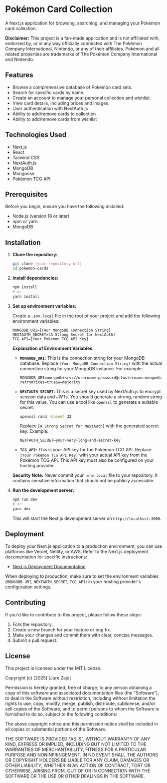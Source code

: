 # Pokémon Card Collection

A Next.js application for browsing, searching, and managing your Pokémon card collection.

**Disclaimer:** This project is a fan-made application and is not affiliated with, endorsed by, or in any way officially connected with The Pokémon Company International, Nintendo, or any of their affiliates. Pokémon and all related properties are trademarks of The Pokémon Company International and Nintendo.

## Features

- Browse a comprehensive database of Pokémon card sets.
- Search for specific cards by name.
- Create an account to manage your personal collection and wishlist.
- View card details, including prices and images.
- User authentication with NextAuth.js
- Ability to add/remove cards to collection
- Ability to add/remove cards from wishlist

## Technologies Used

- Next.js
- React
- Tailwind CSS
- NextAuth.js
- MongoDB
- Mongoose
- Pokémon TCG API

## Prerequisites

Before you begin, ensure you have the following installed:

- Node.js (version 18 or later)
- npm or yarn
- MongoDB

## Installation

1.  **Clone the repository:**

    ```bash
    git clone [your-repository-url]
    cd pokemon-cards
    ```

2.  **Install dependencies:**

    ```bash
    npm install
    # or
    yarn install
    ```

3.  **Set up environment variables:**

    Create a `.env.local` file in the root of your project and add the following environment variables:

    ```
    MONGODB_URI=[Your MongoDB Connection String]
    NEXTAUTH_SECRET=[A Strong Secret for NextAuth]
    TCG_API=[Your Pokemon TCG API Key]
    ```

    **Explanation of Environment Variables:**

    - **`MONGODB_URI`:** This is the connection string for your MongoDB database. Replace `[Your MongoDB Connection String]` with the actual connection string for your MongoDB instance. For example:

      ```
      MONGODB_URI=mongodb+srv://username:password@clustername.mongodb.net/databaseName?retryWrites=true&w=majority
      ```

    - **`NEXTAUTH_SECRET`:** This is a secret key used by NextAuth.js to encrypt session data and JWTs. You should generate a strong, random string for this value. You can use a tool like `openssl` to generate a suitable secret:

      ```bash
      openssl rand -base64 32
      ```

      Replace `[A Strong Secret for NextAuth]` with the generated secret key. Example:

      ```
      NEXTAUTH_SECRET=your-very-long-and-secret-key
      ```

    - **`TCG_API`:** This is your API key for the Pokémon TCG API. Replace `[Your Pokemon TCG API Key]` with your actual API key from the Pokémon TCG API. This API key must also be configured on your hosting provider.

    **Security Note:** Never commit your `.env.local` file to your repository. It contains sensitive information that should not be publicly accessible.

4.  **Run the development server:**

    ```bash
    npm run dev
    # or
    yarn dev
    ```

    This will start the Next.js development server on `http://localhost:3000`.

## Deployment

To deploy your Next.js application to a production environment, you can use platforms like Vercel, Netlify, or AWS. Refer to the Next.js deployment documentation for specific instructions:

- [Next.js Deployment Documentation](https://nextjs.org/docs/deployment)

When deploying to production, make sure to set the environment variables (`MONGODB_URI`, `NEXTAUTH_SECRET`, `TCG_API`) in your hosting provider's configuration settings.

## Contributing

If you'd like to contribute to this project, please follow these steps:

1.  Fork the repository.
2.  Create a new branch for your feature or bug fix.
3.  Make your changes and commit them with clear, concise messages.
4.  Submit a pull request.

## License

This project is licensed under the MIT License.

Copyright (c) [2025] [Jure Zajc]

Permission is hereby granted, free of charge, to any person obtaining a copy
of this software and associated documentation files (the "Software"), to deal
in the Software without restriction, including without limitation the rights
to use, copy, modify, merge, publish, distribute, sublicense, and/or sell
copies of the Software, and to permit persons to whom the Software is
furnished to do so, subject to the following conditions:

The above copyright notice and this permission notice shall be included in all
copies or substantial portions of the Software.

THE SOFTWARE IS PROVIDED "AS IS", WITHOUT WARRANTY OF ANY KIND, EXPRESS OR
IMPLIED, INCLUDING BUT NOT LIMITED TO THE WARRANTIES OF MERCHANTABILITY,
FITNESS FOR A PARTICULAR PURPOSE AND NONINFRINGEMENT. IN NO EVENT SHALL THE
AUTHORS OR COPYRIGHT HOLDERS BE LIABLE FOR ANY CLAIM, DAMAGES OR OTHER
LIABILITY, WHETHER IN AN ACTION OF CONTRACT, TORT OR OTHERWISE, ARISING FROM,
OUT OF OR IN CONNECTION WITH THE SOFTWARE OR THE USE OR OTHER DEALINGS IN THE
SOFTWARE.
